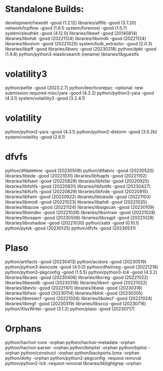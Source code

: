# Standalone Builds:
development/hexedit              -good (1.2.12)
libraries/afflib                 -good (3.7.20)
network/tcpflow                  -good (1.6.1)
system/foremost                  -good (1.5.7) 
system/sleuthkit                 -good (4.12.0)
libraries/libewf                 -good (20140814)
libraries/libvhdi                -good (20221124)
libraries/libvmdk                -good (20221124)
libraries/libvslvm               -good (20221025)
system/bulk_extractor            -good (2.0.3)
libraries/libpff                 -good
libraries/libwrc                 -good (20230318)
python/dpkt                      -good (1.9.8)
python/python3-elasticsearch     (rename)
libraries/libguestfs

# volatility3
python/pefile                    -good (2023.2.7)
python/leechcorepyc              -optional: new submission required
misc/yara                        -good (4.3.2)
python/python3-yara              -good (4.3.1)
system/volatility3               -good (3.2.4.1)

# volatility
python/python2-yara              -good (4.3.1)
python/python2-distorm           -good (3.5.2b)
system/volatility                -good (2.6.1)

# dfvfs
python/dfdatetime                -good (20230506)
python/dtfabric                  -good (20230520)
libraries/libbde                 -good (20221031)
libraries/libfsapfs              -good (20221102)
libraries/libfsext               -good (20220829)
libraries/libfsfat               -good (20220925)
libraries/libfshfs               -good (20220831)
libraries/libfsntfs              -good (20230427)
libraries/libfsxfs               -good (20220829)
libraries/libfvde                -good (20220915)
libraries/libfwnt                -good (20220922)
libraries/libluksde              -good (20221103)
libraries/libmodi                -good (20221023)
libraries/libphdi                -good (20221025)
libraries/libqcow                -good (20221124)
libraries/libsigscan             -good (20230109)
libraries/libsmdev               -good (20221028)
libraries/libsmraw               -good (20221028)
libraries/libvsapm               -good (20230506)
libraries/libvsgpt               -good (20221029)
libraries/libvshadow             -good (20221030)
python/xattr                     -good (0.10.1)
python/pytsk                     -good (20230125)
python/dfvfs                     -good (20230531)

# Plaso
python/artifacts                 -good (20230413)
python/acstore                   -good (20230519)
python/python3-bencode           -good (4.0.0)
python/dfwinreg                  -good (20221218)
python/python3-pkgconfig         -good (1.5.5)
python/python3-lz4               -good (4.3.2)
libraries/libcaes                -good (20230406)
libraries/libcreg                -good (20221022)
libraries/libesedb               -good (20230318)
libraries/libevt                 -good (20221022)
libraries/libevtx                -good (20221101)
libraries/libexe                 -good (20230318)
libraries/libfwsi                -good (20230114)
libraries/liblnk                 -good (20230205)
libraries/libmsiecf              -good (20221024)
libraries/libolecf               -good (20221024)
libraries/libregf                -good (20230319)
libraries/libscca                -good (20230716)
python/XlsxWriter                -good (3.1.2)
python/plaso                     -good (20230717)

# Orphans

python/hachoir-core              -orphan
python/hachoir-metadata          -orphan
python/hachoir-parser            -orphan
python/binplist                  -orphan
python/biplist                   -orphan
python/construct                 -orphan
python/backports.lzma            -orphan
python/dotty                     -orphan
python/python2-pkgconfig         -request removal
python/python2-lz4               -request removal
libraries/liblightgrep           -orphan
